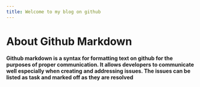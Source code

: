 ```yaml
---
title: Welcome to my blog on github
---
```


# About Github Markdown
#### Github markdown is a syntax for formatting text on github for the purposes of proper communication. It allows developers to communicate well especially when creating and addressing issues. The issues can be listed as task and marked off as they are resolved
